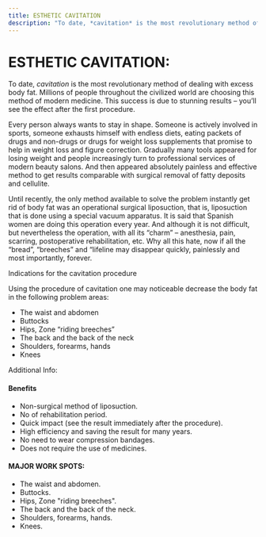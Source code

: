 ```yaml
---
title: ESTHETIC CAVITATION
description: "To date, *cavitation* is the most revolutionary method of dealing with excess body fat. Millions of people throughout the civilized world are choosing this method of modern medicine. This success is due to stunning results – you’ll see the effect after the first procedure."
---
```


# ESTHETIC CAVITATION:

To date, *cavitation* is the most revolutionary method of dealing with excess body fat. Millions of people throughout the civilized world are choosing this method of modern medicine. This success is due to stunning results – you’ll see the effect after the first procedure.

Every person always wants to stay in shape. Someone is actively involved in sports, someone exhausts himself with endless diets, eating packets of drugs and non-drugs or drugs for weight loss supplements that promise to help in weight loss and figure correction. Gradually many tools appeared for losing weight and people increasingly turn to professional services of modern beauty salons. And then appeared absolutely painless and effective method to get results comparable with surgical removal of fatty deposits and cellulite.

Until recently, the only method available to solve the problem instantly get rid of body fat was an operational surgical liposuction, that is, liposuction that is done using a special vacuum apparatus. It is said that Spanish women are doing this operation every year. And although it is not difficult, but nevertheless the operation, with all its “charm” – anesthesia, pain, scarring, postoperative rehabilitation, etc. Why all this hate, now if all the “bread”, “breeches” and “lifeline may disappear quickly, painlessly and most importantly, forever.

Indications for the cavitation procedure

Using the procedure of cavitation one may noticeable decrease the body fat in the following problem areas:

- The waist and abdomen
- Buttocks
- Hips, Zone “riding breeches”
- The back and the back of the neck
- Shoulders, forearms, hands
- Knees

Additional Info: 

#### Benefits
- Non-surgical method of liposuction.
- No of rehabilitation period.
- Quick impact (see the result immediately after the procedure).
- High efficiency and saving the result for many years. 
- No need to wear compression bandages. 
- Does not require the use of medicines.

#### MAJOR WORK SPOTS:
- The waist and abdomen.
- Buttocks.
- Hips, Zone "riding breeches".
- The back and the back of the neck. 
- Shoulders, forearms, hands. 
- Knees.

